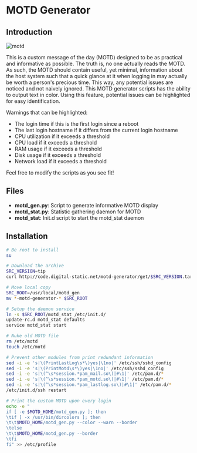 # MOTD Generator #

## Introduction ##

![motd](http://code.digital-static.net/motd-generator/raw/tip/doc/motd.png)

This is a custom message of the day (MOTD) designed to be as practical and
informative as possible. The truth is, no one actually reads the MOTD. As such,
the MOTD should contain useful, yet minimal, information about the host system
such that a quick glance at it when logging in may actually be worth a person's
precious time. This way, any potential issues are noticed and not naively
ignored. This MOTD generator scripts has the ability to output text in color.
Using this feature, potential issues can be highlighted for easy identification.

Warnings that can be highlighted:
* The login time if this is the first login since a reboot
* The last login hostname if it differs from the current login hostname
* CPU utilization if it exceeds a threshold
* CPU load if it exceeds a threshold
* RAM usage if it exceeds a threshold
* Disk usage if it exceeds a threshold
* Network load if it exceeds a threshold

Feel free to modify the scripts as you see fit!

## Files ##

* **motd_gen.py**: Script to generate informative MOTD display
* **motd_stat.py**: Statistic gathering daemon for MOTD
* **motd_stat**: Init.d script to start the motd_stat daemon

## Installation ##

```bash
# Be root to install
su

# Download the archive
SRC_VERSION=tip
curl http://code.digital-static.net/motd-generator/get/$SRC_VERSION.tar.gz | tar -zxv

# Move local copy
SRC_ROOT=/usr/local/motd_gen
mv *-motd-generator-* $SRC_ROOT

# Setup the daemon service
ln -s $SRC_ROOT/motd_stat /etc/init.d/
update-rc.d motd_stat defaults
service motd_stat start

# Nuke old MOTD file
rm /etc/motd
touch /etc/motd

# Prevent other modules from print redundant information
sed -i -e 's|\(PrintLastLog\s*\)yes|\1no|' /etc/ssh/sshd_config
sed -i -e 's|\(PrintMotd\s*\)yes|\1no|' /etc/ssh/sshd_config
sed -i -e 's|\(^\s*session.*pam_mail.so\)|#\1|' /etc/pam.d/*
sed -i -e 's|\(^\s*session.*pam_motd.so\)|#\1|' /etc/pam.d/*
sed -i -e 's|\(^\s*session.*pam_lastlog.so\)|#\1|' /etc/pam.d/*
/etc/init.d/ssh restart

# Print the custom MOTD upon every login
echo -e "
if [ -e $MOTD_HOME/motd_gen.py ]; then
\tif [ -x /usr/bin/dircolors ]; then
\t\t$MOTD_HOME/motd_gen.py --color --warn --border
\telse
\t\t$MOTD_HOME/motd_gen.py --border
\tfi
fi" >> /etc/profile
```
